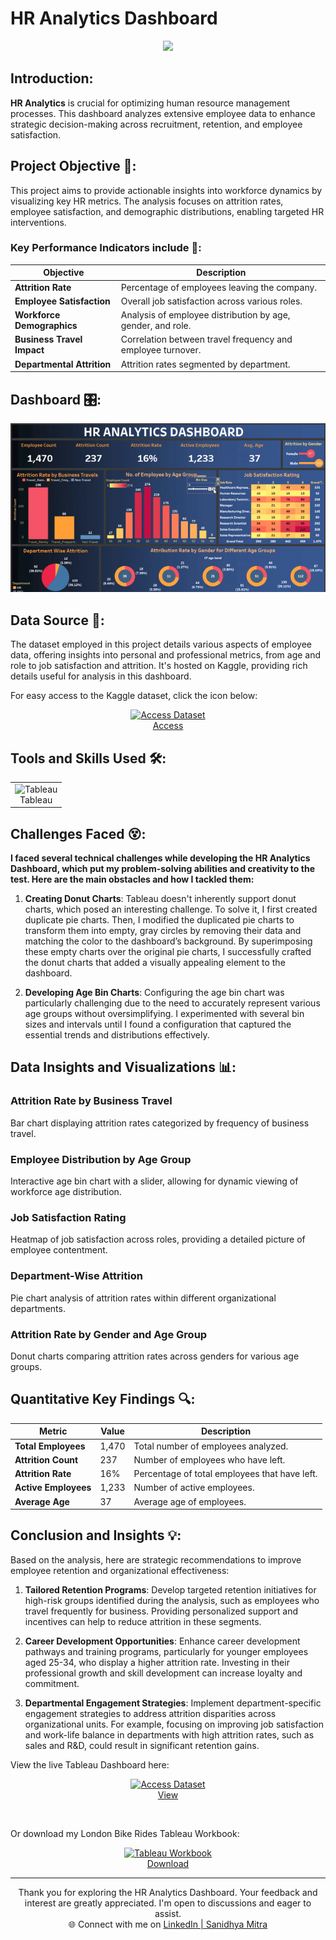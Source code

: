 # HR Analytics Dashboard

<div align="center">
    <img src="https://sprigghr.com/wp-content/uploads/2020/01/HR-Quote-1-Lawrence-Bossidy-1024x536.png" width="500px">
</div>

## Introduction:
**HR Analytics** is crucial for optimizing human resource management processes. This dashboard analyzes extensive employee data to enhance strategic decision-making across recruitment, retention, and employee satisfaction.

## Project Objective 🎯:
This project aims to provide actionable insights into workforce dynamics by visualizing key HR metrics. The analysis focuses on attrition rates, employee satisfaction, and demographic distributions, enabling targeted HR interventions.

### Key Performance Indicators include 🔑:
| Objective                           | Description                                                     |
|-------------------------------------|-----------------------------------------------------------------|
| **Attrition Rate**                  | Percentage of employees leaving the company.                   |
| **Employee Satisfaction**           | Overall job satisfaction across various roles.                 |
| **Workforce Demographics**          | Analysis of employee distribution by age, gender, and role.    |
| **Business Travel Impact**          | Correlation between travel frequency and employee turnover.    |
| **Departmental Attrition**          | Attrition rates segmented by department.                       |

## Dashboard 🎛:

![HR Dashboard](https://github.com/sanidhya-mitra/sanidhya-mitra/blob/main/HR%20Dashboard.gif)

## Data Source 📁:

The dataset employed in this project details various aspects of employee data, offering insights into personal and professional metrics, from age and role to job satisfaction and attrition. It's hosted on Kaggle, providing rich details useful for analysis in this dashboard. 

For easy access to the Kaggle dataset, click the icon below:

<p align="center">
    <a href="https://www.kaggle.com/datasets/saadharoon27/hr-analytics-dataset">
        <img src="https://www.svgrepo.com/show/349422/kaggle.svg" width="60px" alt="Access Dataset"><br>
        Access
    </a>
</p>

## Tools and Skills Used 🛠️:

<div align = "center">
    <table>
        <tr>
            <td align = "center"><img alt="Tableau" width="35x" src="https://cdn.worldvectorlogo.com/logos/tableau-software.svg"/><br>Tableau</td>
        </tr>
    </table>
</div>


## Challenges Faced 😵:

<strong>I faced several technical challenges while developing the HR Analytics Dashboard, which put my problem-solving abilities and creativity to the test. Here are the main obstacles and how I tackled them:</strong>

1. **Creating Donut Charts**: Tableau doesn't inherently support donut charts, which posed an interesting challenge. To solve it, I first created duplicate pie charts. Then, I modified the duplicated pie charts to transform them into empty, gray circles by removing their data and matching the color to the dashboard’s background. By superimposing these empty charts over the original pie charts, I successfully crafted the donut charts that added a visually appealing element to the dashboard.

2. **Developing Age Bin Charts**: Configuring the age bin chart was particularly challenging due to the need to accurately represent various age groups without oversimplifying. I experimented with several bin sizes and intervals until I found a configuration that captured the essential trends and distributions effectively.

## Data Insights and Visualizations 📊:

### Attrition Rate by Business Travel
Bar chart displaying attrition rates categorized by frequency of business travel.

### Employee Distribution by Age Group
Interactive age bin chart with a slider, allowing for dynamic viewing of workforce age distribution.

### Job Satisfaction Rating
Heatmap of job satisfaction across roles, providing a detailed picture of employee contentment.

### Department-Wise Attrition
Pie chart analysis of attrition rates within different organizational departments.

### Attrition Rate by Gender and Age Group
Donut charts comparing attrition rates across genders for various age groups.

## Quantitative Key Findings 🔍:

| Metric                            | Value         | Description                                          |
|-----------------------------------|---------------|------------------------------------------------------|
| **Total Employees**               | 1,470         | Total number of employees analyzed.                  |
| **Attrition Count**               | 237           | Number of employees who have left.                   |
| **Attrition Rate**                | 16%           | Percentage of total employees that have left.        |
| **Active Employees**              | 1,233         | Number of active employees.                          |
| **Average Age**                   | 37            | Average age of employees.                            |


## Conclusion and Insights 💡:

Based on the analysis, here are strategic recommendations to improve employee retention and organizational effectiveness:

1. **Tailored Retention Programs**: Develop targeted retention initiatives for high-risk groups identified during the analysis, such as employees who travel frequently for business. Providing personalized support and incentives can help to reduce attrition in these segments.

2. **Career Development Opportunities**: Enhance career development pathways and training programs, particularly for younger employees aged 25-34, who display a higher attrition rate. Investing in their professional growth and skill development can increase loyalty and commitment.

3. **Departmental Engagement Strategies**: Implement department-specific engagement strategies to address attrition disparities across organizational units. For example, focusing on improving job satisfaction and work-life balance in departments with high attrition rates, such as sales and R&D, could result in significant retention gains.

View the live Tableau Dashboard here:

<p align="center">
    <a href="https://public.tableau.com/app/profile/sanidhya.mitra4662/viz/HRDashboard_17156525556320/HRAnalytics">
        <img src="https://www.svgrepo.com/show/324142/dashboard-graph-analytics-report.svg" width="65px" alt="Access Dataset"><br>
        View
    </a>
</p> <br>

Or download my London Bike Rides Tableau Workbook:
<p align="center">
    <a href="https://github.com/sanidhya-mitra/HR_Analytics_Project/blob/main/HR%20Dashboard.twbx">
        <img src="https://analyticscanvas.com/wp-content/uploads/2016/02/twbx.png" width="60px" alt="Tableau Workbook"><br>
        Download
    </a>
</p>

---

<div align="center">
Thank you for exploring the HR Analytics Dashboard. Your feedback and interest are greatly appreciated. I'm open to discussions and eager to assist.<br>
   🌐 Connect with me on <a href="https://www.linkedin.com/in/sanidhya-mitra">LinkedIn | Sanidhya Mitra</a>
</div>
